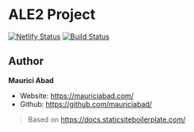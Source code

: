 # ALE2 Project

[![Netlify Status](https://api.netlify.com/api/v1/badges/16cd754b-9506-428e-8e81-cf51c2c1371c/deploy-status)](https://app.netlify.com/sites/ale2/deploys) [![Build Status](https://travis-ci.com/mauriciabad/ALE2-Fall-2019.svg?branch=master)](https://travis-ci.com/mauriciabad/ALE2-Fall-2019)

## Author

**Maurici Abad**

-   Website: <https://mauriciabad.com/>
-   Github: <https://github.com/mauriciabad/>

> Based on https://docs.staticsiteboilerplate.com/
